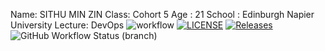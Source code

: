 Name: SITHU MIN ZIN
Class: Cohort 5
Age : 21
School : Edinburgh Napier University
Lecture: DevOps
![workflow](https://github.com/SithuMinZin-40501790/sem/actions/workflows/main.yml/badge.svg)
[![LICENSE](https://img.shields.io/github/license/SithuMinZin-40501790/sem.svg?style=flat-square)](https://github.com/SithuMinZin-40501790/sem/blob/master/LICENSE)
[![Releases](https://img.shields.io/github/release/SithuMinZin-40501790/sem/all.svg?style=flat-square)](https://github.com/SithuMinZin-40501790/sem/releases)
![GitHub Workflow Status (branch)](https://img.shields.io/github/workflow/status/SithuMinZin-40501790/sem/A%20workflow%20for%20my%20Hello%20World%20App/develop?style=flat-square)